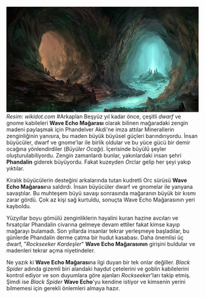 ![Wave Echo Mağarası](Resimler/WaveEchoCave.png)*Resim: wikidot.com*
#Arkaplan
Beşyüz yıl kadar önce, çeşitli *dwarf* ve gnome kabileleri **Wave Echo Mağarası** olarak bilinen mağaradaki zengin madeni paylaşmak için Phandelver Akdi'ne imza attılar
Minerallerin zenginliğinin yanısıra, bu maden büyük büyüsel güçleri barındırıyordu. İnsan büyücüler, dwarf ve gnome'lar ile birlik oldular ve bu yüce gücü bir demir ocağına yönlendirdiler (*Büyüler Ocağı*). İçerisinde büyülü şeyler oluşturulabiliyordu. Zengin zamanlardı bunlar, yakınlardaki insan şehri **Phandalin** giderek büyüyordu. Fakat kuzeyden *Orc*lar gelip her şeyi yakıp yıktılar.

Kiralık büyücülerin desteğini arkalarında tutan kudretli Orc sürüsü **Wave Echo Mağarası**na saldırdı. İnsan büyücüler dwarf ve gnomelar ile yanyana savaştılar. Bu muhteşem büyü savaşı sonrasında mağaranın büyük bir kısmı zarar gördü. Çok az kişi sağ kurtuldu, sonuçta Wave Echo Mağarasının yeri kayboldu.

Yüzyıllar boyu gömülü zenginliklerin hayalini kuran hazine avcıları ve fırsatçılar Phandalin civarına gelmeye devam ettiler fakat kimse kayıp mağarayı bulamadı. Son yıllarda insanlar tekrar yerleşmeye başladılar, bu günlerde Phandalin derme çatma bir hudut kasabası. Daha önemlisi üç dwarf, "*Rockseeker Kardeşler*" **Wave Echo Mağarasının** girişini buldular ve madenleri tekrar açma niyetindeler.

Ne yazık ki **Wave Echo Mağarası**na ilgi duyan bir tek onlar değiller. *Black Spider* adında gizemli biri alandaki haydut çetelerini ve goblin kabilelerini kontrol ediyor ve son duyumlara göre ajanları *Rockseeker*'ları takip etmiş. Şimdi ise *Black Spider* **Wave Echo**'yu kendine istiyor ve kimsenin yerini bilmemesi için gerekli önlemleri almaya hazır.
